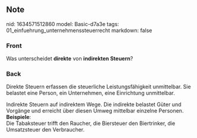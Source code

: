 ## Note
nid: 1634571512860
model: Basic-d7a3e
tags: 01_einfuehrung_unternehmenssteuerrecht
markdown: false

### Front
Was unterscheidet <b>direkte</b> von <b>indirekten Steuern</b>?

### Back
Direkte Steuern erfassen die steuerliche Leistungsfähigkeit unmittelbar. Sie belastet eine Person, ein Unternehmen, eine Einrichtung unmittelbar. <div>
</div><div>Indirekte Steuern auf indirektem Wege. Die indirekte belastet Güter und Vorgänge und erreicht über diesen Umweg mittelbar einzelne Personen. </div><div>
</div><div><b>Beispiele</b>:</div><div>Die Tabaksteuer trifft den Raucher, die Biersteuer den Biertrinker, die Umsatzsteuer den Verbraucher.</div>
